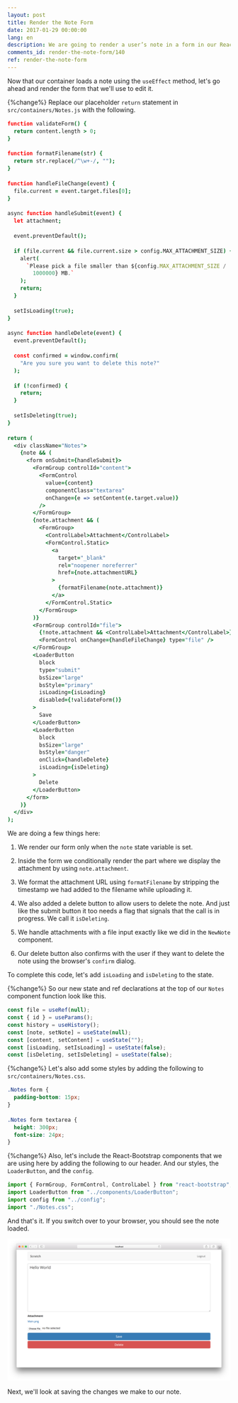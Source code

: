```yaml
---
layout: post
title: Render the Note Form
date: 2017-01-29 00:00:00
lang: en
description: We are going to render a user’s note in a form in our React.js app. To render the form fields, we’ll use React-Bootstrap’s FormGroup and FormControl components.
comments_id: render-the-note-form/140
ref: render-the-note-form
---
```


Now that our container loads a note using the `useEffect` method, let's go ahead and render the form that we'll use to edit it.

{%change%} Replace our placeholder `return` statement in `src/containers/Notes.js` with the following.

``` coffee
function validateForm() {
  return content.length > 0;
}

function formatFilename(str) {
  return str.replace(/^\w+-/, "");
}

function handleFileChange(event) {
  file.current = event.target.files[0];
}

async function handleSubmit(event) {
  let attachment;

  event.preventDefault();

  if (file.current && file.current.size > config.MAX_ATTACHMENT_SIZE) {
    alert(
      `Please pick a file smaller than ${config.MAX_ATTACHMENT_SIZE /
        1000000} MB.`
    );
    return;
  }

  setIsLoading(true);
}

async function handleDelete(event) {
  event.preventDefault();

  const confirmed = window.confirm(
    "Are you sure you want to delete this note?"
  );

  if (!confirmed) {
    return;
  }

  setIsDeleting(true);
}

return (
  <div className="Notes">
    {note && (
      <form onSubmit={handleSubmit}>
        <FormGroup controlId="content">
          <FormControl
            value={content}
            componentClass="textarea"
            onChange={e => setContent(e.target.value)}
          />
        </FormGroup>
        {note.attachment && (
          <FormGroup>
            <ControlLabel>Attachment</ControlLabel>
            <FormControl.Static>
              <a
                target="_blank"
                rel="noopener noreferrer"
                href={note.attachmentURL}
              >
                {formatFilename(note.attachment)}
              </a>
            </FormControl.Static>
          </FormGroup>
        )}
        <FormGroup controlId="file">
          {!note.attachment && <ControlLabel>Attachment</ControlLabel>}
          <FormControl onChange={handleFileChange} type="file" />
        </FormGroup>
        <LoaderButton
          block
          type="submit"
          bsSize="large"
          bsStyle="primary"
          isLoading={isLoading}
          disabled={!validateForm()}
        >
          Save
        </LoaderButton>
        <LoaderButton
          block
          bsSize="large"
          bsStyle="danger"
          onClick={handleDelete}
          isLoading={isDeleting}
        >
          Delete
        </LoaderButton>
      </form>
    )}
  </div>
);
```

We are doing a few things here:

1. We render our form only when the `note` state variable is set.

2. Inside the form we conditionally render the part where we display the attachment by using `note.attachment`.

3. We format the attachment URL using `formatFilename` by stripping the timestamp we had added to the filename while uploading it.

4. We also added a delete button to allow users to delete the note. And just like the submit button it too needs a flag that signals that the call is in progress. We call it `isDeleting`.

5. We handle attachments with a file input exactly like we did in the `NewNote` component.

6. Our delete button also confirms with the user if they want to delete the note using the browser's `confirm` dialog.

To complete this code, let's add `isLoading` and `isDeleting` to the state.

{%change%} So our new state and ref declarations at the top of our `Notes` component function look like this.

``` javascript
const file = useRef(null);
const { id } = useParams();
const history = useHistory();
const [note, setNote] = useState(null);
const [content, setContent] = useState("");
const [isLoading, setIsLoading] = useState(false);
const [isDeleting, setIsDeleting] = useState(false);
```

{%change%} Let's also add some styles by adding the following to `src/containers/Notes.css`.

``` css
.Notes form {
  padding-bottom: 15px;
}

.Notes form textarea {
  height: 300px;
  font-size: 24px;
}
```

{%change%} Also, let's include the React-Bootstrap components that we are using here by adding the following to our header. And our styles, the `LoaderButton`, and the `config`.

``` javascript
import { FormGroup, FormControl, ControlLabel } from "react-bootstrap";
import LoaderButton from "../components/LoaderButton";
import config from "../config";
import "./Notes.css";
```

And that's it. If you switch over to your browser, you should see the note loaded.

![Notes page loaded screenshot](/assets/notes-page-loaded.png)

Next, we'll look at saving the changes we make to our note.
